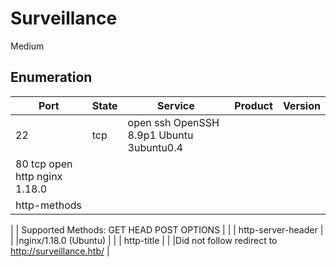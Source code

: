 # Surveillance

Medium 

## Enumeration

|Port |	State |	Service |	 	Product |	Version |	
|----|-------|----------|--------------|-----------|
|22 |	tcp |	open 	ssh  	 	OpenSSH  	8.9p1 Ubuntu 3ubuntu0.4  	|
|80 	tcp 	open 	http  	 	nginx  	1.18.0  	|
|	http-methods  	|
|
|  Supported Methods: GET HEAD POST OPTIONS |
|
|	http-server-header  	|
|
|nginx/1.18.0 (Ubuntu) |
|
|	http-title  	|
|
|Did not follow redirect to http://surveillance.htb/ |